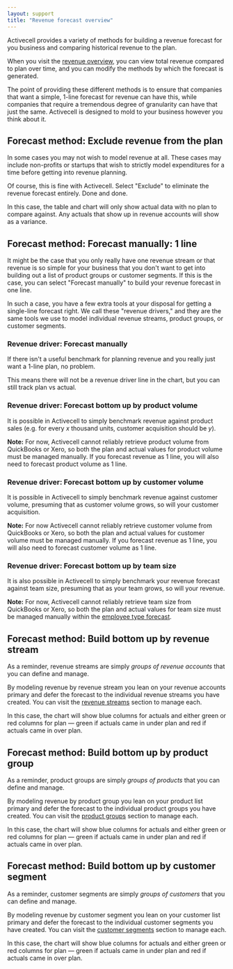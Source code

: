 ```yaml
---
layout: support
title: "Revenue forecast overview"
---
```


Activecell provides a variety of methods for building a revenue forecast for you business and comparing historical revenue to the plan.

When you visit the [revenue overview](), you can view total revenue compared to plan over time, and you can modify the methods by which the forecast is generated.

The point of providing these different methods is to ensure that companies that want a simple, 1-line forecast for revenue can have this, while companies that require a tremendous degree of granularity can have that just the same. Activecell is designed to mold to your business however you think about it.

## Forecast method: Exclude revenue from the plan

In some cases you may not wish to model revenue at all. These cases may include non-profits or startups that wish to strictly model expenditures for a time before getting into revenue planning.

Of course, this is fine with Activecell. Select "Exclude" to eliminate the revenue forecast entirely. Done and done.

<!-- screenshot -->

In this case, the table and chart will only show actual data with no plan to compare against. Any actuals that show up in revenue accounts will show as a variance.

## Forecast method: Forecast manually: 1 line

It might be the case that you only really have one revenue stream or that revenue is so simple for your business that you don't want to get into building out a list of product groups or customer segments. If this is the case, you can select "Forecast manually" to build your revenue forecast in one line.

<!-- screenshot -->

In such a case, you have a few extra tools at your disposal for getting a single-line forecast right. We call these "revenue drivers," and they are the same tools we use to model individual revenue streams, product groups, or customer segments.

### Revenue driver: Forecast manually

If there isn't a useful benchmark for planning revenue and you really just want a 1-line plan, no problem.

<!-- screenshot -->

This means there will not be a revenue driver line in the chart, but you can still track plan vs actual.

### Revenue driver: Forecast bottom up by product volume

It is possible in Activecell to simply benchmark revenue against product sales (e.g. for every _x_ thousand units, customer acquisition should be _y_).

<!-- screenshot -->

**Note:** For now, Activecell cannot reliably retrieve product volume from QuickBooks or Xero, so both the plan and actual values for product volume must be managed manually. If you forecast revenue as 1 line, you will also need to forecast product volume as 1 line.

### Revenue driver: Forecast bottom up by customer volume

It is possible in Activecell to simply benchmark revenue against customer volume, presuming that as customer volume grows, so will your customer acquisition.

<!-- screenshot -->

**Note:** For now Activecell cannot reliably retrieve customer volume from QuickBooks or Xero, so both the plan and actual values for customer volume must be managed manually. If you forecast revenue as 1 line, you will also need to forecast customer volume as 1 line.

### Revenue driver: Forecast bottom up by team size

It is also possible in Activecell to simply benchmark your revenue forecast against team size, presuming that as your team grows, so will your revenue.

<!-- screenshot -->

**Note:** For now, Activecell cannot reliably retrieve team size from QuickBooks or Xero, so both the plan and actual values for team size must be managed manually within the [employee type forecast]().

## Forecast method: Build bottom up by revenue stream

As a reminder, revenue streams are simply _groups of revenue accounts_ that you can define and manage.

By modeling revenue by revenue stream you lean on your revenue accounts primary and defer the forecast to the individual revenue streams you have created. You can visit the [revenue streams]() section to manage each.

<!-- screenshot -->

In this case, the chart will show blue columns for actuals and either green or red columns for plan — green if actuals came in under plan and red if actuals came in over plan.

## Forecast method: Build bottom up by product group

As a reminder, product groups are simply _groups of products_ that you can define and manage.

By modeling revenue by product group you lean on your product list primary and defer the forecast to the individual product groups you have created. You can visit the [product groups]() section to manage each.

<!-- screenshot -->

In this case, the chart will show blue columns for actuals and either green or red columns for plan — green if actuals came in under plan and red if actuals came in over plan.

## Forecast method: Build bottom up by customer segment

As a reminder, customer segments are simply _groups of customers_ that you can define and manage.

By modeling revenue by customer segment you lean on your customer list primary and defer the forecast to the individual customer segments you have created. You can visit the [customer segments]() section to manage each.

<!-- screenshot -->

In this case, the chart will show blue columns for actuals and either green or red columns for plan — green if actuals came in under plan and red if actuals came in over plan.